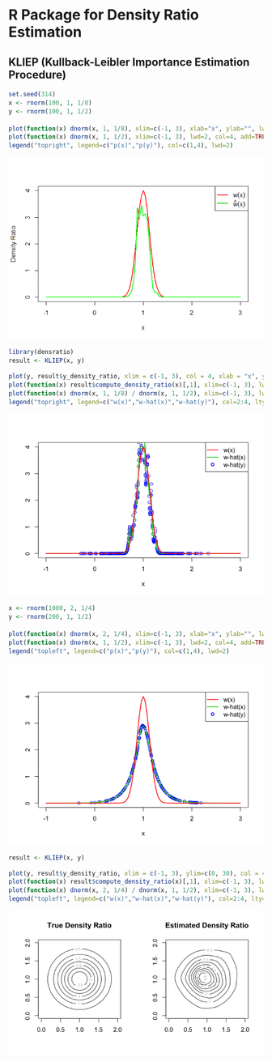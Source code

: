 # R Package for Density Ratio Estimation



## KLIEP (Kullback-Leibler Importance Estimation Procedure)


```r
set.seed(314)
x <- rnorm(100, 1, 1/8)
y <- rnorm(100, 1, 1/2)

plot(function(x) dnorm(x, 1, 1/8), xlim=c(-1, 3), xlab="x", ylab="", lwd=2)
plot(function(x) dnorm(x, 1, 1/2), xlim=c(-1, 3), lwd=2, col=4, add=TRUE)
legend("topright", legend=c("p(x)","p(y)"), col=c(1,4), lwd=2)
```

![](README_files/figure-html/unnamed-chunk-1-1.png)


```r
library(densratio)
result <- KLIEP(x, y)
```


```r
plot(y, result$y_density_ratio, xlim = c(-1, 3), col = 4, xlab = "x", ylab = "")
plot(function(x) result$compute_density_ratio(x)[,1], xlim=c(-1, 3), lwd=2, col=3, add=TRUE)
plot(function(x) dnorm(x, 1, 1/8) / dnorm(x, 1, 1/2), xlim=c(-1, 3), lwd=2, col=2, add=TRUE)
legend("topright", legend=c("w(x)","w-hat(x)","w-hat(y)"), col=2:4, lty=c(1,1,NA), lwd=2, pch=c(NA,NA,1))
```

![](README_files/figure-html/unnamed-chunk-3-1.png)


```r
x <- rnorm(1000, 2, 1/4)
y <- rnorm(200, 1, 1/2)

plot(function(x) dnorm(x, 2, 1/4), xlim=c(-1, 3), xlab="x", ylab="", lwd=2)
plot(function(x) dnorm(x, 1, 1/2), xlim=c(-1, 3), lwd=2, col=4, add=TRUE)
legend("topleft", legend=c("p(x)","p(y)"), col=c(1,4), lwd=2)
```

![](README_files/figure-html/unnamed-chunk-4-1.png)


```r
result <- KLIEP(x, y)
```


```r
plot(y, result$y_density_ratio, xlim = c(-1, 3), ylim=c(0, 30), col = 4, xlab = "x", ylab = "")
plot(function(x) result$compute_density_ratio(x)[,1], xlim=c(-1, 3), lwd=2, col=3, add=TRUE)
plot(function(x) dnorm(x, 2, 1/4) / dnorm(x, 1, 1/2), xlim=c(-1, 3), lwd=2, col=2, add=TRUE)
legend("topleft", legend=c("w(x)","w-hat(x)","w-hat(y)"), col=2:4, lty=c(1,1,NA), lwd=2, pch=c(NA,NA,1))
```

![](README_files/figure-html/unnamed-chunk-6-1.png)
